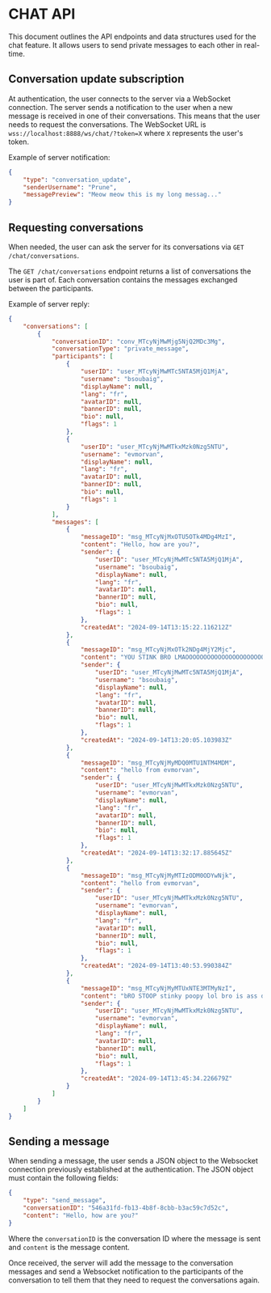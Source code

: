 # CHAT API

This document outlines the API endpoints and data structures used for the chat feature. It allows users to send private messages to each other in real-time.

## Conversation update subscription

At authentication, the user connects to the server via a WebSocket connection. The server sends a notification to the user when a new message is received in one of their conversations. This means that the user needs to request the conversations. The WebSocket URL is `wss://localhost:8888/ws/chat/?token=X` where `X` represents the user's token.

Example of server notification:

```json
{
	"type": "conversation_update",
	"senderUsername": "Prune",
	"messagePreview": "Meow meow this is my long messag..."
}
```

## Requesting conversations

When needed, the user can ask the server for its conversations via `GET /chat/conversations`.

The `GET /chat/conversations` endpoint returns a list of conversations the user is part of. Each conversation contains the messages exchanged between the participants.

Example of server reply:

```json
{
    "conversations": [
        {
            "conversationID": "conv_MTcyNjMwMjg5NjQ2MDc3Mg",
            "conversationType": "private_message",
            "participants": [
                {
                    "userID": "user_MTcyNjMwMTc5NTA5MjQ1MjA",
                    "username": "bsoubaig",
                    "displayName": null,
                    "lang": "fr",
                    "avatarID": null,
                    "bannerID": null,
                    "bio": null,
                    "flags": 1
                },
                {
                    "userID": "user_MTcyNjMwMTkxMzk0Nzg5NTU",
                    "username": "evmorvan",
                    "displayName": null,
                    "lang": "fr",
                    "avatarID": null,
                    "bannerID": null,
                    "bio": null,
                    "flags": 1
                }
            ],
            "messages": [
                {
                    "messageID": "msg_MTcyNjMxOTU5OTk4MDg4MzI",
                    "content": "Hello, how are you?",
                    "sender": {
                        "userID": "user_MTcyNjMwMTc5NTA5MjQ1MjA",
                        "username": "bsoubaig",
                        "displayName": null,
                        "lang": "fr",
                        "avatarID": null,
                        "bannerID": null,
                        "bio": null,
                        "flags": 1
                    },
                    "createdAt": "2024-09-14T13:15:22.116212Z"
                },
                {
                    "messageID": "msg_MTcyNjMxOTk2NDg4MjY2Mjc",
                    "content": "YOU STINK BRO LMAOOOOOOOOOOOOOOOOOOOOOOOOOOOOOOOOOOOOOOOOOOOOOO",
                    "sender": {
                        "userID": "user_MTcyNjMwMTc5NTA5MjQ1MjA",
                        "username": "bsoubaig",
                        "displayName": null,
                        "lang": "fr",
                        "avatarID": null,
                        "bannerID": null,
                        "bio": null,
                        "flags": 1
                    },
                    "createdAt": "2024-09-14T13:20:05.103983Z"
                },
                {
                    "messageID": "msg_MTcyNjMyMDQ0MTU1NTM4MDM",
                    "content": "hello from evmorvan",
                    "sender": {
                        "userID": "user_MTcyNjMwMTkxMzk0Nzg5NTU",
                        "username": "evmorvan",
                        "displayName": null,
                        "lang": "fr",
                        "avatarID": null,
                        "bannerID": null,
                        "bio": null,
                        "flags": 1
                    },
                    "createdAt": "2024-09-14T13:32:17.885645Z"
                },
                {
                    "messageID": "msg_MTcyNjMyMTIzODM0ODYwNjk",
                    "content": "hello from evmorvan",
                    "sender": {
                        "userID": "user_MTcyNjMwMTkxMzk0Nzg5NTU",
                        "username": "evmorvan",
                        "displayName": null,
                        "lang": "fr",
                        "avatarID": null,
                        "bannerID": null,
                        "bio": null,
                        "flags": 1
                    },
                    "createdAt": "2024-09-14T13:40:53.990384Z"
                },
                {
                    "messageID": "msg_MTcyNjMyMTUxNTE3MTMyNzI",
                    "content": "bRO STOOP stinky poopy lol bro is ass dadoaoiaiodio",
                    "sender": {
                        "userID": "user_MTcyNjMwMTkxMzk0Nzg5NTU",
                        "username": "evmorvan",
                        "displayName": null,
                        "lang": "fr",
                        "avatarID": null,
                        "bannerID": null,
                        "bio": null,
                        "flags": 1
                    },
                    "createdAt": "2024-09-14T13:45:34.226679Z"
                }
            ]
        }
    ]
}
```

## Sending a message

When sending a message, the user sends a JSON object to the Websocket connection previously established at the authentication. The JSON object must contain the following fields:

```json
{
	"type": "send_message",
	"conversationID": "546a31fd-fb13-4b8f-8cbb-b3ac59c7d52c",
	"content": "Hello, how are you?"
}
```

Where the `conversationID` is the conversation ID where the message is sent and `content` is the message content.

Once received, the server will add the message to the conversation messages and send a Websocket notification to the participants of the conversation to tell them that they need to request the conversations again.